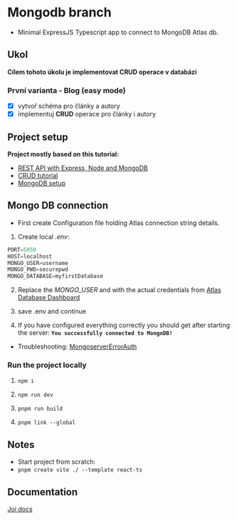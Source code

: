# Mongodb branch
- Minimal ExpressJS Typescript app to connect to MongoDB Atlas db.

## Ukol

__Cílem tohoto úkolu je implementovat CRUD operace v databázi__

### První varianta - Blog (easy mode)

- [x] vytvoř schéma pro články a autory
- [x] implementuj **CRUD** operace pro články i autory

## Project setup

__Project mostly based on this tutorial:__

- [REST API with Express, Node and MongoDB](https://www.mongodb.com/languages/express-mongodb-rest-api-tutorial) 
- [CRUD tutorial](https://www.mongodb.com/developer/languages/javascript/node-crud-tutorial/)
- [MongoDB setup](https://medium.com/@rachealkuranchie/how-to-build-a-crud-api-with-express-js-and-typescript-21c7c66e5296)


## Mongo DB connection

- First create Configuration file holding Atlas connection string details.
1. Create local *.env*:

```javascript
PORT=5050
HOST=localhost
MONGO_USER=username
MONGO_PWD=securepwd
MONGO_DATABASE=myfirstDatabase
```

2.  Replace the *MONGO_USER* and *<password>* with the actual credentials from [Atlas Database Dashboard](https://cloud.mongodb.com/v2)

3. save .env and continue
4. If you have configured everything correctly you should get after starting the server:
__``You successfully connected to MongoDB!``__

- Troubleshooting:
[MongoserverErrorAuth](https://dev.to/shafia/how-to-fix-the-error-mongoservererror-bad-auth-authentication-failed-5b58)

### Run the project locally

1. ``npm i``

2. ``npm run dev``

3. ``pnpm run build``

4. ``pnpm link --global``

## Notes

- Start project from scratch: 
- ```pnpm create vite ./ --template react-ts```

## Documentation
[Joi docs](https://joi.dev/api/?v=17.9.1#dateiso)
